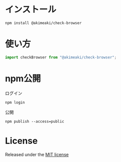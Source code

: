 # インストール

```
npm install @akimeaki/check-browser
```

# 使い方

```js
import checkBrowser from "@akimeaki/check-browser";
```

# npm公開

ログイン

```shell
npm login
```

公開

```shell
npm publish --access=public
```

# License

Released under the [MIT license](https://opensource.org/license/mit)
